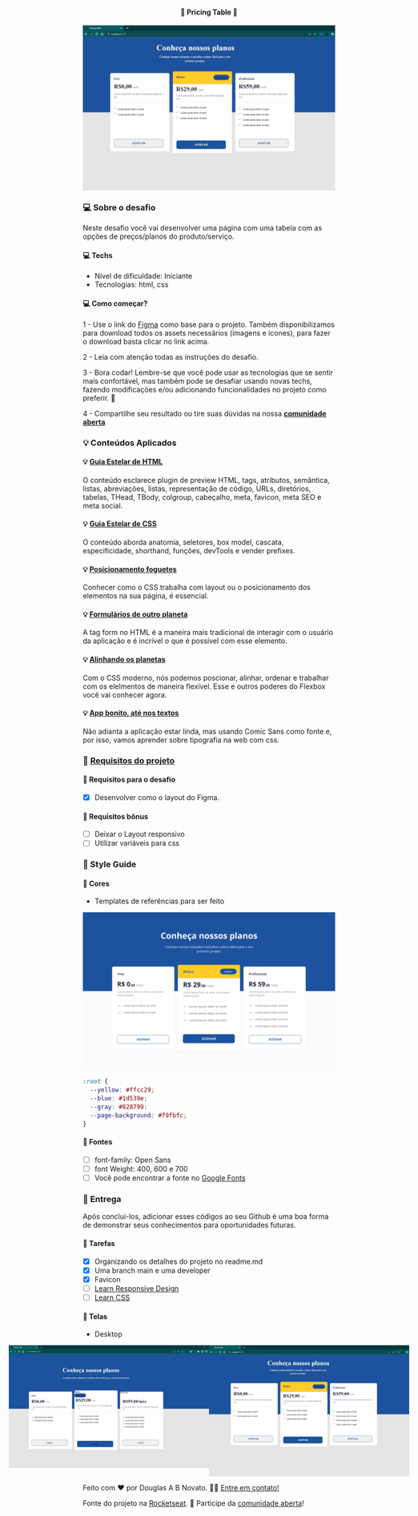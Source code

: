 <h4 align="center"> 
	🚧 Pricing Table 🚀
</h4>

<p align="center" style="display: flex; align-items: flex-start; justify-content: center;">
  <img alt="versão 1 do projeto" title="#pricing-table" src="./.github/tela-2.jpg">
</p>  

### 💻 Sobre o desafio

Neste desafio você vai desenvolver uma página com uma tabela com as opções de preços/planos do produto/serviço.


#### 💻 Techs

- Nível de dificuldade: Iniciante
- Tecnologias: html, css

#### 💻 Como começar?

1 - Use o link do [Figma](https://www.figma.com/file/2EiRU7P9HpD0S1Rkd6x9Vd/DD-%2F-Pricing-Table-(Copy)?node-id=3%3A2) como base para o projeto. Também disponibilizamos para download todos os assets necessários (imagens e ícones), para fazer o download basta clicar no link acima.  

2 - Leia com atenção todas as instruções do desafio.

3 - Bora codar! Lembre-se que você pode usar as tecnologias que se sentir mais confortável, mas também pode se desafiar usando novas techs, fazendo modificações e/ou adicionando funcionalidades no projeto como preferir. 🚀

4 - Compartilhe seu resultado ou tire suas dúvidas na nossa [**comunidade aberta**](https://discord.gg/bacwY2gDCF)

### 💡 Conteúdos Aplicados


#### 💡 [Guia Estelar de HTML](https://app.rocketseat.com.br/discover/course/o-guia-estelar-de-html)
O conteúdo esclarece plugin de preview HTML, tags, atributos, semântica, listas, abreviações, listas, representação de código, URLs, diretórios, tabelas, THead, TBody, colgroup, cabeçalho, meta, favicon, meta SEO e meta social.

#### 💡 [Guia Estelar de CSS](https://app.rocketseat.com.br/discover/course/o-guia-estelar-de-css)
O conteúdo aborda anatomia, seletores, box model, cascata, especificidade, shorthand, funções, devTools e vender prefixes.

#### 💡 [Posicionamento foguetes](https://app.rocketseat.com.br/discover/course/posicionando-foguetes)
Conhecer como o CSS trabalha com layout ou o posicionamento dos elementos na sua página, é essencial.

#### 💡 [Formulários de outro planeta](https://app.rocketseat.com.br/discover/course/formularios-de-outro-planeta)
A tag form no HTML é a maneira mais tradicional de interagir com o usuário da aplicação e é incrível o que é possível com esse elemento.

#### 💡 [Alinhando os planetas](https://app.rocketseat.com.br/node/flexbox)
Com o CSS moderno, nós podemos poscionar, alinhar, ordenar e trabalhar com os elelmentos de maneira flexível. Esse e outros poderes do Flexbox você vai conhecer agora.

#### 💡 [App bonito, até nos textos](https://app.rocketseat.com.br/node/flexbox)
Não adianta a aplicação estar linda, mas usando Comic Sans como fonte e, por isso, vamos aprender sobre tipografia na web com css.

### 🚀 [Requisitos do projeto](https://efficient-sloth-d85.notion.site/Desafio-Pricing-Table-e0b6f59253e54d229fdde09228226b32)

#### 🚀 Requisitos para o desafio 

- [x] Desenvolver como o layout do Figma.

#### 🚀 Requisitos bônus 

- [ ] Deixar o Layout responsivo
- [ ] Utilizar variáveis para css
 
### 🎨 Style Guide

#### 🎨 Cores

- Templates de referências para ser feito

<p align="center" style="display: flex; align-items: flex-start; justify-content: center;">
  <img alt="versão 1 do projeto" title="#pricing-table" src="./.github/Desktop.png" >
</p>  

````css
:root {
  --yellow: #ffcc29;
  --blue: #1d539e;
  --gray: #828799;
  --page-background: #f9fbfc;
}
````

#### 🎨 Fontes

- [ ] font-family: Open Sans
- [ ] font Weight: 400, 600 e 700
- [ ] Você pode encontrar a fonte no [Google Fonts](https://fonts.google.com/)

### 📅 Entrega

Após concluí-los, adicionar esses códigos ao seu Github é uma boa forma de demonstrar seus conhecimentos para oportunidades futuras.

#### 📅 Tarefas

- [x] Organizando os detalhes do projeto no readme.md
- [x] Uma branch main e uma developer
- [x] Favicon
- [ ] [Learn Responsive Design](https://web.dev/learn/design/)
- [ ] [Learn CSS](https://web.dev/learn/css/)

#### 📅 Telas

- Desktop

<p align="center" style="display: flex; align-items: flex-start; justify-content: center;">
  <img alt="versão 1 do projeto" title="#pricing-table" src="./.github/tela-1.jpg" width="400px">
  <img alt="versão 1 do projeto" title="#pricing-table" src="./.github/tela-2.jpg" width="400px">
</p>  

Feito com ❤️ por Douglas A B Novato. 👋🏽 [Entre em contato!](https://www.linkedin.com/in/douglasabnovato/)
 
Fonte do projeto na [Rocketseat](https://www.rocketseat.com.br/). 👋 Participe da [comunidade aberta](https://discord.gg/bacwY2gDCF)!
